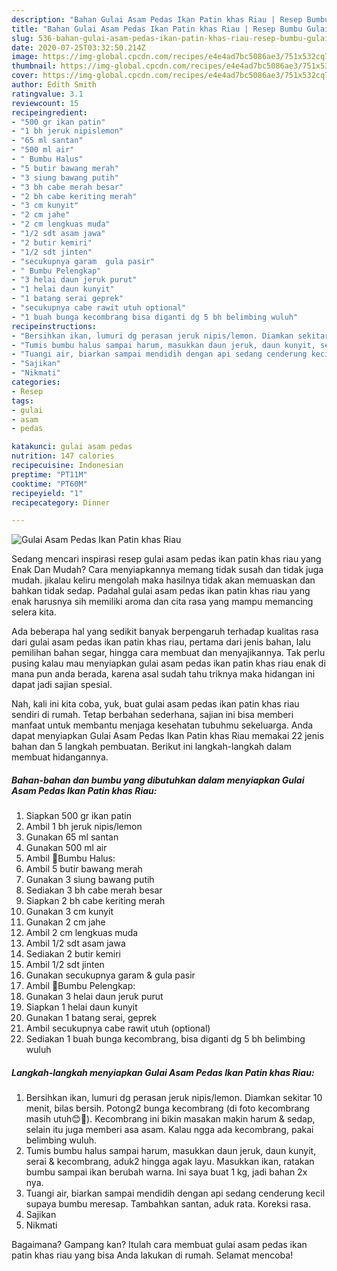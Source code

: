 ```yaml
---
description: "Bahan Gulai Asam Pedas Ikan Patin khas Riau | Resep Bumbu Gulai Asam Pedas Ikan Patin khas Riau Yang Lezat"
title: "Bahan Gulai Asam Pedas Ikan Patin khas Riau | Resep Bumbu Gulai Asam Pedas Ikan Patin khas Riau Yang Lezat"
slug: 536-bahan-gulai-asam-pedas-ikan-patin-khas-riau-resep-bumbu-gulai-asam-pedas-ikan-patin-khas-riau-yang-lezat
date: 2020-07-25T03:32:50.214Z
image: https://img-global.cpcdn.com/recipes/e4e4ad7bc5086ae3/751x532cq70/gulai-asam-pedas-ikan-patin-khas-riau-foto-resep-utama.jpg
thumbnail: https://img-global.cpcdn.com/recipes/e4e4ad7bc5086ae3/751x532cq70/gulai-asam-pedas-ikan-patin-khas-riau-foto-resep-utama.jpg
cover: https://img-global.cpcdn.com/recipes/e4e4ad7bc5086ae3/751x532cq70/gulai-asam-pedas-ikan-patin-khas-riau-foto-resep-utama.jpg
author: Edith Smith
ratingvalue: 3.1
reviewcount: 15
recipeingredient:
- "500 gr ikan patin"
- "1 bh jeruk nipislemon"
- "65 ml santan"
- "500 ml air"
- " Bumbu Halus"
- "5 butir bawang merah"
- "3 siung bawang putih"
- "3 bh cabe merah besar"
- "2 bh cabe keriting merah"
- "3 cm kunyit"
- "2 cm jahe"
- "2 cm lengkuas muda"
- "1/2 sdt asam jawa"
- "2 butir kemiri"
- "1/2 sdt jinten"
- "secukupnya garam  gula pasir"
- " Bumbu Pelengkap"
- "3 helai daun jeruk purut"
- "1 helai daun kunyit"
- "1 batang serai geprek"
- "secukupnya cabe rawit utuh optional"
- "1 buah bunga kecombrang bisa diganti dg 5 bh belimbing wuluh"
recipeinstructions:
- "Bersihkan ikan, lumuri dg perasan jeruk nipis/lemon. Diamkan sekitar 10 menit, bilas bersih. Potong2 bunga kecombrang (di foto kecombrang masih utuh😊🙏). Kecombrang ini bikin masakan makin harum &amp; sedap, selain itu juga memberi asa asam. Kalau ngga ada kecombrang, pakai belimbing wuluh."
- "Tumis bumbu halus sampai harum, masukkan daun jeruk, daun kunyit, serai &amp; kecombrang, aduk2 hingga agak layu. Masukkan ikan, ratakan bumbu sampai ikan berubah warna. Ini saya buat 1 kg, jadi bahan 2x nya."
- "Tuangi air, biarkan sampai mendidih dengan api sedang cenderung kecil supaya bumbu meresap. Tambahkan santan, aduk rata. Koreksi rasa."
- "Sajikan"
- "Nikmati"
categories:
- Resep
tags:
- gulai
- asam
- pedas

katakunci: gulai asam pedas 
nutrition: 147 calories
recipecuisine: Indonesian
preptime: "PT11M"
cooktime: "PT60M"
recipeyield: "1"
recipecategory: Dinner

---
```



![Gulai Asam Pedas Ikan Patin khas Riau](https://img-global.cpcdn.com/recipes/e4e4ad7bc5086ae3/751x532cq70/gulai-asam-pedas-ikan-patin-khas-riau-foto-resep-utama.jpg)

Sedang mencari inspirasi resep gulai asam pedas ikan patin khas riau yang Enak Dan Mudah? Cara menyiapkannya memang tidak susah dan tidak juga mudah. jikalau keliru mengolah maka hasilnya tidak akan memuaskan dan bahkan tidak sedap. Padahal gulai asam pedas ikan patin khas riau yang enak harusnya sih memiliki aroma dan cita rasa yang mampu memancing selera kita.

Ada beberapa hal yang sedikit banyak berpengaruh terhadap kualitas rasa dari gulai asam pedas ikan patin khas riau, pertama dari jenis bahan, lalu pemilihan bahan segar, hingga cara membuat dan menyajikannya. Tak perlu pusing kalau mau menyiapkan gulai asam pedas ikan patin khas riau enak di mana pun anda berada, karena asal sudah tahu triknya maka hidangan ini dapat jadi sajian spesial.




Nah, kali ini kita coba, yuk, buat gulai asam pedas ikan patin khas riau sendiri di rumah. Tetap berbahan sederhana, sajian ini bisa memberi manfaat untuk membantu menjaga kesehatan tubuhmu sekeluarga. Anda dapat menyiapkan Gulai Asam Pedas Ikan Patin khas Riau memakai 22 jenis bahan dan 5 langkah pembuatan. Berikut ini langkah-langkah dalam membuat hidangannya.

<!--inarticleads1-->

##### Bahan-bahan dan bumbu yang dibutuhkan dalam menyiapkan Gulai Asam Pedas Ikan Patin khas Riau:

1. Siapkan 500 gr ikan patin
1. Ambil 1 bh jeruk nipis/lemon
1. Gunakan 65 ml santan
1. Gunakan 500 ml air
1. Ambil  🌾Bumbu Halus:
1. Ambil 5 butir bawang merah
1. Gunakan 3 siung bawang putih
1. Sediakan 3 bh cabe merah besar
1. Siapkan 2 bh cabe keriting merah
1. Gunakan 3 cm kunyit
1. Gunakan 2 cm jahe
1. Ambil 2 cm lengkuas muda
1. Ambil 1/2 sdt asam jawa
1. Sediakan 2 butir kemiri
1. Ambil 1/2 sdt jinten
1. Gunakan secukupnya garam &amp; gula pasir
1. Ambil  🌾Bumbu Pelengkap:
1. Gunakan 3 helai daun jeruk purut
1. Siapkan 1 helai daun kunyit
1. Gunakan 1 batang serai, geprek
1. Ambil secukupnya cabe rawit utuh (optional)
1. Sediakan 1 buah bunga kecombrang, bisa diganti dg 5 bh belimbing wuluh




<!--inarticleads2-->

##### Langkah-langkah menyiapkan Gulai Asam Pedas Ikan Patin khas Riau:

1. Bersihkan ikan, lumuri dg perasan jeruk nipis/lemon. Diamkan sekitar 10 menit, bilas bersih. Potong2 bunga kecombrang (di foto kecombrang masih utuh😊🙏). Kecombrang ini bikin masakan makin harum &amp; sedap, selain itu juga memberi asa asam. Kalau ngga ada kecombrang, pakai belimbing wuluh.
1. Tumis bumbu halus sampai harum, masukkan daun jeruk, daun kunyit, serai &amp; kecombrang, aduk2 hingga agak layu. Masukkan ikan, ratakan bumbu sampai ikan berubah warna. Ini saya buat 1 kg, jadi bahan 2x nya.
1. Tuangi air, biarkan sampai mendidih dengan api sedang cenderung kecil supaya bumbu meresap. Tambahkan santan, aduk rata. Koreksi rasa.
1. Sajikan
1. Nikmati




Bagaimana? Gampang kan? Itulah cara membuat gulai asam pedas ikan patin khas riau yang bisa Anda lakukan di rumah. Selamat mencoba!
